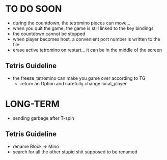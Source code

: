 # TO DO SOON

- during the countdown, the tetromino pieces can move...
- when you quit the game, the game is still linked to the key bindings
- the countdown cannot be stopped
- when player becomes host, a convenient port number is written to the file
- erase active tetromino on restart... it can be in the middle of the screen

## Tetris Guideline

- the freeze_tetromino can make you game over according to TG
    - return an Option and carefully change local_player


# LONG-TERM
- sending garbage after T-spin

## Tetris Guideline
- rename Block -> Mino
- search for all the other stupid shit supposed to be renamed